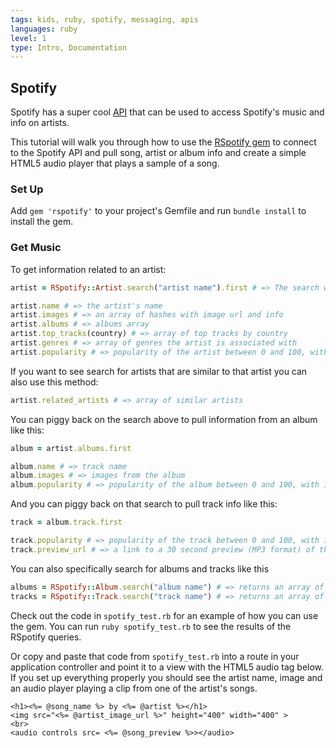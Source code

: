 ```yaml
---
tags: kids, ruby, spotify, messaging, apis
languages: ruby
level: 1
type: Intro, Documentation
---
```


## Spotify

Spotify has a super cool [API](https://developer.spotify.com/) that can be used to access Spotify's music and info on artists.

This tutorial will walk you through how to use the [RSpotify gem](https://github.com/guilhermesad/rspotify) to connect to the Spotify API and pull song, artist or album info and create a simple HTML5 audio player that plays a sample of a song.

### Set Up

Add `gem 'rspotify'` to your project's Gemfile and run `bundle install` to install the gem.

### Get Music

To get information related to an artist:

```ruby
artist = RSpotify::Artist.search("artist name").first # => The search will return an array of possible matches. If the first one doesn't look right try [1], [2], etc.

artist.name # => the artist's name
artist.images # => an array of hashes with image url and info
artist.albums # => albums array
artist.top_tracks(country) # => array of top tracks by country
artist.genres # => array of genres the artist is associated with
artist.popularity # => popularity of the artist between 0 and 100, with 100 being the most popular
```

If you want to see search for artists that are similar to that artist you can also use this method:

```ruby
artist.related_artists # => array of similar artists
```

You can piggy back on the search above to pull information from an album like this:

```ruby
album = artist.albums.first

album.name # => track name
album.images # => images from the album
album.popularity # => popularity of the album between 0 and 100, with 100 being the most popular
```

And you can piggy back on that search to pull track info like this:

```ruby
track = album.track.first

track.popularity # => popularity of the track between 0 and 100, with 100 being the most popular
track.preview_url # => a link to a 30 second preview (MP3 format) of the track
```

You can also specifically search for albums and tracks like this

```ruby
albums = RSpotify::Album.search("album name") # => returns an array of possible album matches
tracks = RSpotify::Track.search("track name") # => returns an array of possible track matches
```

Check out the code in `spotify_test.rb` for an example of how you can use the gem. You can run `ruby spotify_test.rb` to see the results of the RSpotify queries.

Or copy and paste that code from `spotify_test.rb` into a route in your application controller and point it to a view with the HTML5 audio tag below. If you set up everything properly you should see the artist name, image and an audio player playing a clip from one of the artist's songs.

```erb
<h1><%= @song_name %> by <%= @artist %></h1>
<img src="<%= @artist_image_url %>" height="400" width="400" >
<br>
<audio controls src= <%= @song_preview %>></audio>
```
